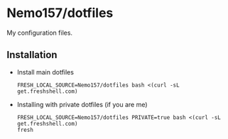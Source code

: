 Nemo157/dotfiles
================

My configuration files.

Installation
------------


* Install main dotfiles
  ````
  FRESH_LOCAL_SOURCE=Nemo157/dotfiles bash <(curl -sL get.freshshell.com)
  ````

* Installing with private dotfiles (if you are me)
  ````
  FRESH_LOCAL_SOURCE=Nemo157/dotfiles PRIVATE=true bash <(curl -sL get.freshshell.com)
  fresh
  ````
